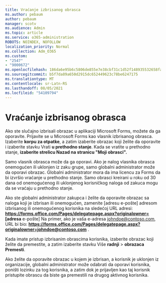 ```yaml
---
title: Vraćanje izbrisanog obrasca
ms.author: pebaum
author: pebaum
manager: scotv
ms.audience: Admin
ms.topic: article
ms.service: o365-administration
ROBOTS: NOINDEX, NOFOLLOW
localization_priority: Normal
ms.collection: Adm_O365
ms.custom:
- "2547"
- "9000672"
ms.openlocfilehash: 186da6e95b6c5806de855e7e38cbf31c1d52f148935532658fae0cc3fe111f35
ms.sourcegitcommit: b5f7da89a650d2915dc652449623c78be6247175
ms.translationtype: MT
ms.contentlocale: sr-Latn-RS
ms.lasthandoff: 08/05/2021
ms.locfileid: "54109794"
---
```

# <a name="restore-a-deleted-form"></a>Vraćanje izbrisanog obrasca

Ako ste slučajno izbrisali obrazac u aplikaciji Microsoft Forms, možete da ga oporavite. Prijavite se u Microsoft Forms kao vlasnik izbrisanog obrasca. Izaberite **korpu za otpatke**, a zatim izaberite obrazac koji želite da oporavite i izaberite stavku Vrati **u prethodno stanje**. Kada se vratite u prethodno stanje, **izaberite strelicu Nazad na stranicu "Moji obrasci".**

Samo vlasnik obrasca može da ga oporavi. Ako je nalog vlasnika obrasca onemogućen ili uklonjen iz zaku grupe, samo globalni administrator može da oporavi obrazac. Globalni administrator mora da ima licencu za Forms da bi izvršio vraćanje u prethodno stanje. Samo obrasci kreirani u roku od 30 dana od onemogućenog ili uklonjenog korisničkog naloga od zakuca mogu da se vraćaju u prethodno stanje.

Ako ste globalni administrator zakupca i želite da oporavite obrazac sa naloga koji je izbrisan ili onemogućen, zamenite [adresu e-pošte] adresom izbrisanog ili onemogućenog korisnika na sledećoj URL adresi: **https://forms.office.com/Pages/delegatepage.aspx?originalowner= [adresa** e-pošte] Na primer, ako je vaša e-adresa johndoe@contoso.com, URL bi bio: **https://forms.office.com/Pages/delegatepage.aspx?originalowner=johndoe@contoso.com** . 

Kada imate pristup izbrisanim obrascima korisnika, izaberite obrazac koji želite da premestite, a zatim izaberite stavku Više **radnji**  >  **obrazaca Premesti**.

Ako želite da oporavite obrazac u kojem je izbrisan, a korisnik je uklonjen iz organizacije, globalni administrator može odabrati da oporavi korisnika, poništi lozinku za tog korisnika, a zatim dok je prijavljen kao taj korisnik pristupite obrascu da biste ga premestili na drugog aktivnog korisnika. 